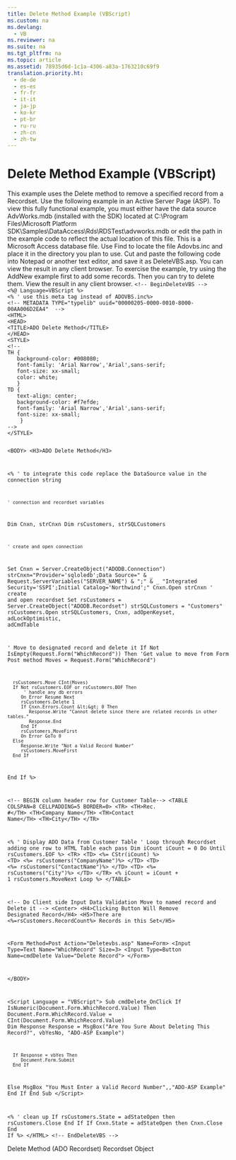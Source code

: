 ```yaml
---
title: Delete Method Example (VBScript)
ms.custom: na
ms.devlang: 
  - VB
ms.reviewer: na
ms.suite: na
ms.tgt_pltfrm: na
ms.topic: article
ms.assetid: 78935d6d-1c1a-4306-a83a-1763210c69f9
translation.priority.ht: 
  - de-de
  - es-es
  - fr-fr
  - it-it
  - ja-jp
  - ko-kr
  - pt-br
  - ru-ru
  - zh-cn
  - zh-tw
---
```

# Delete Method Example (VBScript)
<?xml version="1.0" encoding="utf-8"?>
<developerReferenceWithoutSyntaxDocument xmlns="http://ddue.schemas.microsoft.com/authoring/2003/5" xmlns:xlink="http://www.w3.org/1999/xlink" xmlns:xsi="http://www.w3.org/2001/XMLSchema-instance" xsi:schemaLocation="http://ddue.schemas.microsoft.com/authoring/2003/5 http://dduestorage.blob.core.windows.net/ddueschema/developer.xsd">
  <introduction>
    <para>This example uses the <legacyLink xlink:href="1eb9209c-602c-4507-b0c2-6527a599b67d">Delete</legacyLink> method to remove a specified record from a <legacyLink xlink:href="ede1415f-c3df-4cc5-a05b-2576b2b84b60">Recordset</legacyLink>.</para>
    <para>Use the following example in an Active Server Page (ASP). To view this fully functional example, you must either have the data source AdvWorks.mdb (installed with the SDK) located at C:\Program Files\Microsoft Platform SDK\Samples\DataAccess\Rds\RDSTest\advworks.mdb or edit the path in the example code to reflect the actual location of this file. This is a Microsoft Access database file.</para>
    <para>Use <legacyBold>Find</legacyBold> to locate the file Adovbs.inc and place it in the directory you plan to use. Cut and paste the following code into Notepad or another text editor, and save it as <legacyBold>DeleteVBS.asp</legacyBold>. You can view the result in any client browser.</para>
    <para>To exercise the example, try using the <legacyLink xlink:href="dcdcaf0a-b9b0-4d81-8728-43c38c4c853b">AddNew</legacyLink> example first to add some records. Then you can try to delete them. View the result in any client browser. </para>
    <code>&lt;!-- BeginDeleteVBS --&gt;
&lt;%@ Language=VBScript %&gt;
&lt;% ' use this meta tag instead of ADOVBS.inc%&gt;
&lt;!-- METADATA TYPE="typelib" uuid="00000205-0000-0010-8000-00AA006D2EA4"  --&gt;
&lt;HTML&gt;
&lt;HEAD&gt;
&lt;TITLE&gt;ADO Delete Method&lt;/TITLE&gt;
&lt;/HEAD&gt;
&lt;STYLE&gt;
&lt;!--
TH {
   background-color: #008080; 
   font-family: 'Arial Narrow','Arial',sans-serif; 
   font-size: xx-small;
   color: white;
   }
TD { 
   text-align: center;
   background-color: #f7efde;
   font-family: 'Arial Narrow','Arial',sans-serif; 
   font-size: xx-small;
    }
--&gt;
&lt;/STYLE&gt;

&lt;BODY&gt; 
&lt;H3&gt;ADO Delete Method&lt;/H3&gt;

&lt;%
    ' to integrate this code replace the DataSource value in the connection string

    ' connection and recordset variables
   Dim Cnxn, strCnxn
   Dim rsCustomers, strSQLCustomers

    ' create and open connection
   Set Cnxn = Server.CreateObject("ADODB.Connection") 
   strCnxn="Provider='sqloledb';Data Source=" &amp; _
            Request.ServerVariables("SERVER_NAME") &amp; ";" &amp; _
            "Integrated Security='SSPI';Initial Catalog='Northwind';"
   Cnxn.Open  strCnxn
    ' create and open recordset
   Set rsCustomers = Server.CreateObject("ADODB.Recordset")
   strSQLCustomers = "Customers"
   rsCustomers.Open strSQLCustomers, Cnxn, adOpenKeyset, adLockOptimistic, adCmdTable
   
   ' Move to designated record and delete it
   If Not IsEmpty(Request.Form("WhichRecord")) Then
      'Get value to move from Form Post method
      Moves = Request.Form("WhichRecord")

      rsCustomers.Move CInt(Moves)
      If Not rsCustomers.EOF or rsCustomers.BOF Then
          ' handle any db errors
         On Error Resume Next
         rsCustomers.Delete 1
         If Cnxn.Errors.Count &lt;&gt; 0 Then
            Response.Write "Cannot delete since there are related records in other tables."
            Response.End
         End If
         rsCustomers.MoveFirst
         On Error GoTo 0
      Else
         Response.Write "Not a Valid Record Number"
         rsCustomers.MoveFirst
      End If
   End If
%&gt;

&lt;!-- BEGIN column header row for Customer Table--&gt;
&lt;TABLE COLSPAN=8 CELLPADDING=5 BORDER=0&gt;
&lt;TR&gt;
   &lt;TH&gt;Rec. #&lt;/TH&gt;
   &lt;TH&gt;Company Name&lt;/TH&gt;
   &lt;TH&gt;Contact Name&lt;/TH&gt;
   &lt;TH&gt;City&lt;/TH&gt;
&lt;/TR&gt;

   &lt;% 
   ' Display ADO Data from Customer Table 
   ' Loop through Recordset adding one row to HTML Table each pass
   Dim iCount
   iCount = 0
   Do Until rsCustomers.EOF %&gt;
   &lt;TR&gt;
     &lt;TD&gt; &lt;%= CStr(iCount) %&gt;
     &lt;TD&gt; &lt;%= rsCustomers("CompanyName")%&gt; &lt;/TD&gt;
     &lt;TD&gt; &lt;%= rsCustomers("ContactName")%&gt; &lt;/TD&gt;
     &lt;TD&gt; &lt;%= rsCustomers("City")%&gt; &lt;/TD&gt;
   &lt;/TR&gt;
   &lt;% 
     iCount = iCount + 1
     rsCustomers.MoveNext 
   Loop 
   %&gt;
&lt;/TABLE&gt;

&lt;!-- Do Client side Input Data Validation Move to named record and Delete it --&gt;
&lt;Center&gt;
&lt;H4&gt;Clicking Button Will Remove Designated Record&lt;/H4&gt;
&lt;H5&gt;There are &lt;%=rsCustomers.RecordCount%&gt; Records in this Set&lt;/H5&gt;

&lt;Form Method=Post Action="Deletevbs.asp" Name=Form&gt;
   &lt;Input Type=Text Name="WhichRecord" Size=3&gt; 
   &lt;Input Type=Button Name=cmdDelete Value="Delete Record"&gt;
&lt;/Form&gt;

&lt;/BODY&gt;

&lt;Script Language = "VBScript"&gt;
Sub cmdDelete_OnClick
   If IsNumeric(Document.Form.WhichRecord.Value) Then
      Document.Form.WhichRecord.Value = CInt(Document.Form.WhichRecord.Value)
      Dim Response
      Response = MsgBox("Are You Sure About Deleting This Record?", vbYesNo,  "ADO-ASP Example")

      If Response = vbYes Then
         Document.Form.Submit
      End If
   Else
      MsgBox "You Must Enter a Valid Record Number",,"ADO-ASP Example"
   End If
End Sub
&lt;/Script&gt;

&lt;%
    ' clean up
    If rsCustomers.State = adStateOpen then
        rsCustomers.Close
    End If
    If Cnxn.State = adStateOpen then
        Cnxn.Close
    End If
%&gt;
&lt;/HTML&gt;
&lt;!-- EndDeleteVBS --&gt;</code>
  </introduction>
  <relatedTopics>
<link xlink:href="1eb9209c-602c-4507-b0c2-6527a599b67d">Delete Method (ADO Recordset)</link>
<link xlink:href="ede1415f-c3df-4cc5-a05b-2576b2b84b60">Recordset Object</link>
</relatedTopics>
</developerReferenceWithoutSyntaxDocument>